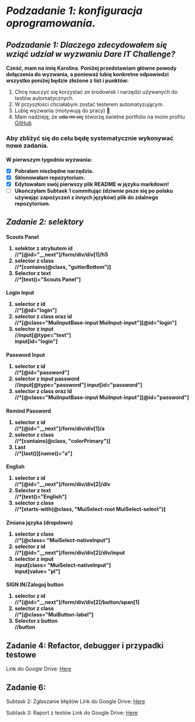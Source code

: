 ## <h1> _Podzadanie 1: konfiguracja oprogramowania._

### <h2> _Podzadanie 1: Dlaczego zdecydowałem się wziąć udział w wyzwaniu Dare IT Challenge?_

**Cześć, mam na imię Karolina. Poniżej przedstawiam główne powody dołączenia do wyzwania,
a ponieważ lubię konkretne odpowiedzi wszystko poniżej będzie złożone z list i punktów:**

1. Chcę nauczyć się korzystać ze środowisk i narzędzi używanych do testów automatycznych.
2. W przyszłości chciałabym zostać testerem automatyzującym.
3. Lubię wyzwania (motywują do pracy) 🙂
4. Mam nadzieję, że ~~uda mi się~~ stworzę świetne portfolio na moim profilu [GitHub](https://github.com/rkarolina)

<h3>Aby zbliżyć się do celu będę systematycznie wykonywać nowe zadania.
<h4>W pierwszym tygodniu wyzwania:

- [x] Pobrałam niezbędne narzędzia.
- [x] Sklonowałam repozytorium.
- [x] Edytowałam swój pierwszy plik README w języku markdown!
- [ ] Ukończyłam Subtask 1 commitując (dziwnie pisze się po polsku używając zapożyczeń z innych języków) plik do zdalnego repozytorium.

### <h2> _Zadanie 2: selektory_

<h4> Scouts Panel

1. selektor z atrybutem id <br/>
   //*[@id="__next"]/form/div/div[1]/h5
2. selector z class<br/>
   //*[contains(@class, "gutterBottom")]
3. Selector z text<br/>
   //*[text()="Scouts Panel"]

<h4>Login Input 

1. selector z id<br/>
//*[@id="login"]
2. selector z class oraz id<br/>
//*[@class="MuiInputBase-input MuiInput-input"][@id="login"] 
3. selector z input<br/>
//input[@type="text"]<br/>
input[id="login"]

<h4> Password Input

1. selector z id <br/>
   //*[@id="password"]
2. selector z input password<br/>
   //input[@type="password"]
   input[id="password"]
3. selector z class oraz id<br/>
   //*[@class="MuiInputBase-input MuiInput-input"][@id="password"]

<h4> Remind Password

1. selector z id <br/>
   //*[@id="__next"]/form/div/div[1]/a
2. selector z class<br/>
   //*[contains(@class, "colorPrimary")]
3. Last<br/>
   //*[last()][name()="a"]

<h4> English

1. selector z id<br/>
   //*[@id="__next"]/form/div/div[2]/div
2. Selector z text<br/>
   //*[text()="English"]
3. selector z class<br/>
   //*[starts-with(@class, "MuiSelect-root MuiSelect-select")]

<h4> Zmiana języka (dropdown)

1. selector z class<br/>
   //*[@class= "MuiSelect-nativeInput"]
2. selector z id<br/>
   //*[@id="__next"]/form/div/div[2]/div/input
3. selector z input<br/>
   input[class= "MuiSelect-nativeInput"]<br/>
   input[value= "pl"]

<h4>SIGN IN/Zaloguj button

1. selector z id<br/>
//*[@id="__next"]/form/div/div[2]/button/span[1]
2. selector z class<br/>
//*[@class="MuiButton-label"]
3. Selector z button<br/>
//button

### <h2> Zadanie 4: Refactor, debugger i przypadki testowe
Link do Google Drive: [Here](https://drive.google.com/drive/folders/1Ran9GG_hgc1ndgp329C0nR6x7XVIvla5?usp=drive_link)

### <h2> ﻿Zadanie 6: ﻿
Subtask 2: Zgłaszanie błędów
Link do Google Drive: [Here](https://drive.google.com/drive/folders/1RSEK60i_cfWxJxVkaQcRkpO-BhqzUcYi?usp=drive_link)

﻿Subtask 3: Raport z testów
Link do Google Drive: [Here](https://drive.google.com/drive/folders/1Q_FLVSkBQQV0HUVxH-FWU8VjpoOrpBng?usp=drive_link)
